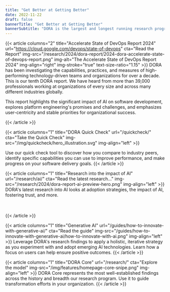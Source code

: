 ```yaml
---
title: "Get Better at Getting Better"
date: 2022-11-22
draft: false
bannerTitle: "Get Better at Getting Better"
bannerSubtitle: "DORA is the largest and longest running research program of its kind, that seeks to understand the capabilities that drive software delivery and operations performance. DORA helps teams apply those capabilities, leading to better organizational performance."
---
```


{{< article columns="2"
    title="Accelerate State of DevOps Report 2024"
    url="https://cloud.google.com/devops/state-of-devops"
    cta="Read the Report"
    img-src="/research/2024/dora-report/2024-dora-accelerate-state-of-devops-report.png"
    img-alt="The Accelerate State of DevOps Report 2024"
    img-align="right"
    img-stroke="true"
    text-size-ratio="1.15"
    >}}
DORA has been investigating the capabilities, practices, and measures of high-performing technology-driven teams and organizations for over a decade. This is our tenth DORA report. We have heard from more than 39,000 professionals working at organizations of every size and across many different industries globally.

This report highlights the significant impact of AI on software development, explores platform engineering's promises and challenges, and emphasizes user-centricity and stable priorities for organizational success.

{{< /article >}}

{{< article columns="1"
    title="DORA Quick Check"
    url="/quickcheck/"
    cta="Take the Quick Check"
    img-src="/img/quickcheck/hero_illustration.svg"
    img-align="left"
    >}}

Use our quick check tool to discover how you compare to industry peers, identify specific capabilities you can use to improve performance, and make progress on your software delivery goals.
{{< /article >}}

{{< article columns="1"
    title="Research into the impact of AI"
    url="/research/ai/"
    cta="Read the latest research..."
    img-src="/research/2024/dora-report-ai-preview-hero.png"
    img-align="left"
    >}}
DORA's latest research into AI looks at adoption strategies, the impact of AI, fostering trust, and more. <br /><br /><br />

{{< /article >}}

{{< article columns="1"
    title="Generative AI"
    url="/guides/how-to-innovate-with-generative-ai/"
    cta="Read the guide"
    img-src="/guides/how-to-innovate-with-generative-ai/how-to-innovate-with-ai.png"
    img-align="left"
    >}}
Leverage DORA's research findings to apply a holistic, iterative strategy as you experiment with and adopt emerging AI technologies. Learn how a focus on users can help ensure positive outcomes.
{{< /article >}}

{{< article columns="1"
    title="DORA Core"
    url="/research/"
    cta="Explore the model"
    img-src="/img/features/homepage-core-snipe.png"
    img-align="left"
    >}}
DORA Core represents the most well-established findings across the history and breadth our research program. Use it to guide transformation efforts in your organization.
{{< /article >}}
